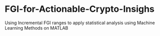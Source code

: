 # FGI-for-Actionable-Crypto-Insighs
Using Incremental FGI ranges to apply statistical analysis using Machine Learning Methods on MATLAB
